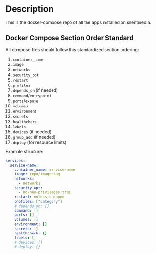# Description

This is the docker-compose repo of all the apps installed on silentmedia.

## Docker Compose Section Order Standard

All compose files should follow this standardized section ordering:

1. `container_name`
2. `image`
3. `networks`
4. `security_opt`
5. `restart`
6. `profiles` 
7. `depends_on` (if needed)
8. `command`/`entrypoint`
9. `ports`/`expose`
10. `volumes`
11. `environment`
12. `secrets`
13. `healthcheck`
14. `labels`
15. `devices` (if needed)
16. `group_add` (if needed)
17. `deploy` (for resource limits)

Example structure:
```yaml
services:
  service-name:
    container_name: service-name
    image: repo/image:tag
    networks:
      - network1
    security_opt:
      - no-new-privileges:true
    restart: unless-stopped
    profiles: ["category"]
    # depends_on: []
    command: []
    ports: []
    volumes: []
    environment: []
    secrets: []
    healthcheck: {}
    labels: []
    # devices: []
    # deploy: {}
